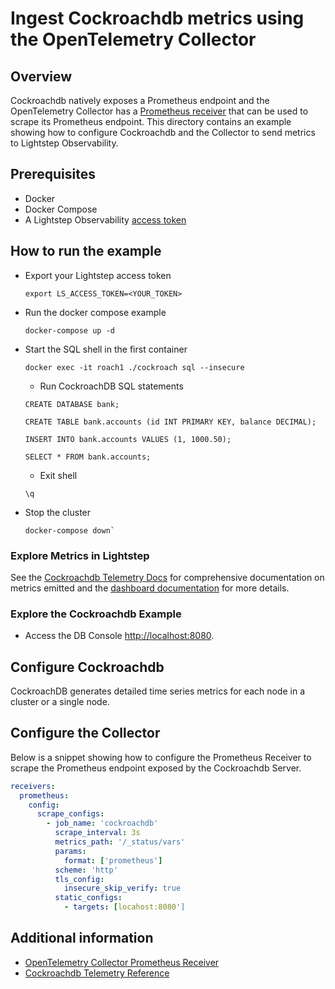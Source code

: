 # Ingest Cockroachdb metrics using the OpenTelemetry Collector

## Overview

 Cockroachdb natively exposes a Prometheus endpoint and the OpenTelemetry Collector has a [Prometheus receiver][otel-prom-receiver] that can be used to scrape its Prometheus endpoint. This directory contains an example showing how to configure Cockroachdb and the Collector to send metrics to Lightstep Observability.

## Prerequisites

* Docker
* Docker Compose
* A Lightstep Observability [access token][ls-docs-access-token]

## How to run the example

* Export your Lightstep access token
  ```
  export LS_ACCESS_TOKEN=<YOUR_TOKEN>
  ```
* Run the docker compose example
  ```
  docker-compose up -d
  ```
* Start the SQL shell in the first container
  ```
  docker exec -it roach1 ./cockroach sql --insecure
  ```
  * Run CockroachDB SQL statements
  ```
  CREATE DATABASE bank;
  ```
  ```
  CREATE TABLE bank.accounts (id INT PRIMARY KEY, balance DECIMAL);
  ```
  ```
  INSERT INTO bank.accounts VALUES (1, 1000.50);
  ```
  ```
  SELECT * FROM bank.accounts;
  ```
    * Exit shell
  ```
  \q
  ```

* Stop the cluster
  ```
  docker-compose down`
  ```

### Explore Metrics in Lightstep

See the [Cockroachdb Telemetry Docs][cockroachdb-docs-telemetry] for comprehensive documentation on metrics emitted and the [dashboard documentation][ls-docs-dashboards] for more details.

### Explore the Cockroachdb Example

* Access the DB Console [http://localhost:8080](http://localhost:8080).


## Configure Cockroachdb

CockroachDB generates detailed time series metrics for each node in a cluster or a single node.

## Configure the Collector

Below is a snippet showing how to configure the Prometheus Receiver to scrape the Prometheus endpoint exposed by the Cockroachdb Server.

```yaml
​​receivers:
  prometheus:
    config:
      scrape_configs:
        - job_name: 'cockroachdb'
          scrape_interval: 3s
          metrics_path: '/_status/vars'
          params:
            format: ['prometheus']
          scheme: 'http'
          tls_config:
            insecure_skip_verify: true
          static_configs:
            - targets: [locahost:8080']

```



## Additional information

- [OpenTelemetry Collector Prometheus Receiver][otel-prom-receiver]
- [Cockroachdb Telemetry Reference][cockroachdb-docs-telemetry]

[ls-docs-access-token]: https://docs.lightstep.com/docs/create-and-manage-access-tokens
[ls-docs-dashboards]: https://docs.lightstep.com/docs/create-and-manage-dashboards
[otel-prom-receiver]: https://github.com/open-telemetry/opentelemetry-collector-contrib/tree/main/receiver/prometheusreceiver
[cockroachdb-docs-telemetry]: https://www.cockroachlabs.com/docs/v22.1/monitor-cockroachdb-with-prometheus.html/
[learn-cockroachdb-repo]: https://github.com/Cockroachdb/Cockroachdb/blob/master/docker/server/README.md